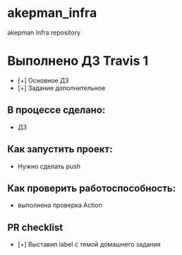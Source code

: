 # akepman_infra
akepman Infra repository

# Выполнено ДЗ Travis 1
 - [+] Основное ДЗ
 - [+] Задание дополнительное

## В процессе сделано:
 - ДЗ

## Как запустить проект:
 - Нужно сделать push

## Как проверить работоспособность:
 - выполнена проверка Action

## PR checklist
 - [+] Выставил label с темой домашнего задания
